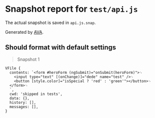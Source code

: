 # Snapshot report for `test/api.js`

The actual snapshot is saved in `api.js.snap`.

Generated by [AVA](https://ava.li).

## Should format with default settings

> Snapshot 1

    VFile {
      contents: `<form #heroForm (ngSubmit)="onSubmit(heroForm)">␊
        <input type="text" [(onChange)]="dede" name="test" />␊
        <button [style.color]="isSpecial ? 'red' : 'green'"></button>␊
      </form>␊
      `,
      cwd: 'skipped in tests',
      data: {},
      history: [],
      messages: [],
    }
